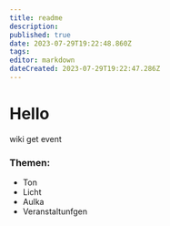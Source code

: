 ```yaml
---
title: readme
description: 
published: true
date: 2023-07-29T19:22:48.860Z
tags: 
editor: markdown
dateCreated: 2023-07-29T19:22:47.286Z
---
```


# Hello 

wiki get event 

### Themen: 

- Ton
- Licht 
- Aulka
- Veranstaltunfgen 
